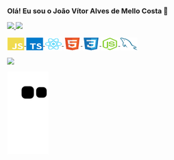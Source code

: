 ### Olá! Eu sou o João Vítor Alves de Mello Costa 👋

<div style="display:flex">
 <div>
  <a href="https://github.com/joaovitorcostaa">
  <img height="170em" widith="40%" src="https://github-readme-stats.vercel.app/api?username=joaovitorcostaa&show_icons=true&theme=dracula&include_all_commits=true&count_private=true"/>
  <img height="170em" widith="40%" src="https://github-readme-stats.vercel.app/api/top-langs/?username=joaovitorcostaa&layout=compact&langs_count=16&theme=dracula"/>
<div>
<div style="display: inline_block"><br>
  <img align="center" alt="Joao-Js" height="30" width="40" src="https://raw.githubusercontent.com/devicons/devicon/master/icons/javascript/javascript-plain.svg">
  <img align="center" alt="Joao-Ts" height="30" width="40" src="https://raw.githubusercontent.com/devicons/devicon/master/icons/typescript/typescript-plain.svg">
  <img align="center" alt="Joao-React" height="30" width="40" src="https://raw.githubusercontent.com/devicons/devicon/master/icons/react/react-original.svg">
  <img align="center" alt="Joao-HTML" height="30" width="40" src="https://raw.githubusercontent.com/devicons/devicon/master/icons/html5/html5-original.svg">
  <img align="center" alt="Joao-CSS" height="30" width="40" src="https://raw.githubusercontent.com/devicons/devicon/master/icons/css3/css3-original.svg">
  <img align="center" alt="Joao-Js" height="30" width="40" src="https://github.com/devicons/devicon/blob/master/icons/nodejs/nodejs-original.svg">
  <img align="center" alt="Joao-Js" height="30" width="40" src="https://raw.githubusercontent.com/devicons/devicon/master/icons/mysql/mysql-original.svg">
</div>
  </div> 
<br>
   <div> 
  <a href="https://www.linkedin.com/in/guilhermehmotaalfredo/" target="_blank"><img src="https://www.linkedin.com/in/jo%C3%A3o-v%C3%ADtor-alves-de-mello-costa-099313205/" target="_blank"></a> 
 
 
  ![Snake animation](https://github.com/rafaballerini/rafaballerini/blob/output/github-contribution-grid-snake.svg)
 
</div>

